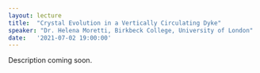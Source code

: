```yaml
---
layout: lecture
title:  "Crystal Evolution in a Vertically Circulating Dyke"
speaker: "Dr. Helena Moretti, Birkbeck College, University of London"
date:   '2021-07-02 19:00:00'
---
```

Description coming soon.
